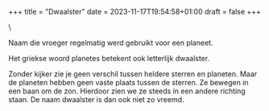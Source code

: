+++
title = "Dwaalster"
date = 2023-11-17T19:54:58+01:00
draft = false
+++

\

Naam die vroeger regelmatig werd gebruikt voor een planeet.

Het griekse woord planetes betekent ook letterlijk dwaalster.

Zonder kijker zie je geen verschil tussen heldere sterren en planeten.
Maar de planeten hebben geen vaste plaats tussen de sterren. Ze bewegen
in een baan om de zon. Hierdoor zien we ze steeds in een andere richting
staan. De naam dwaalster is dan ook niet zo vreemd.
